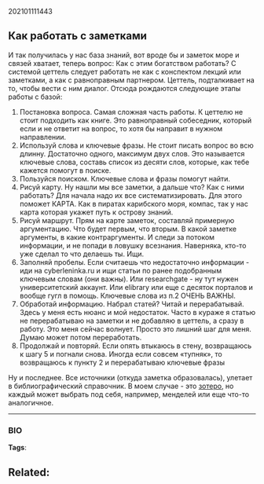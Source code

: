 202101111443
## Как работать с заметками
И так получилась у нас база знаний, вот вроде бы и заметок море и связей хватает, теперь вопрос:
Как с этим богатством работать? С системой цеттель следует работать не как с конспектом лекций или заметками, а как с равноправным партнером.
Цеттель, подталкивает на то, чтобы вести с ним диалог. Отсюда рождаются следующие этапы работы с базой:

1. Постановка вопроса. Самая сложная часть работы. К цеттелю не стоит подходить как книге. Это равноправный собеседник, который если и не ответит на вопрос, то хотя бы направит в нужном направлении.
2. Используй слова и ключевые фразы. Не стоит писать вопрос во всю длинну. Достаточно одного, максимум двух слов. Это называется ключевые слова, составь список из десяти слов, которые, как тебе кажется помогут в поиске.
3. Пользуйся поиском. Ключевые слова и фразы помогут найти.
4. Рисуй карту. Ну нашли мы все заметки, а дальше что? Как с ними работать? Для начала надо их все систематизировать. Для этого поможет КАРТА. Как в пиратах карибского моря, компас, так у нас карта которая укажет путь к острову знаний.
5. Рисуй маршрут. Прям на карте заметок, составляй примерную аргументацию. Что будет первым, что вторым. В какой заметке аргументы, в какие контраргументы. И следи за потоком информации, и не попади в ловушку всезнания. Наверняка, кто-то уже сделал то что делаешь ты. Ищи.
7. Заполняй пробелы. Если считаешь что недостаточно информации - иди на cyberleninka.ru и ищи статьи по ранее подобранным ключевым словам (они важны). Или researchgate - ну тут нужен университетский аккаунт. Или elibrary или еще с десяток порталов и вообще гугл в помощь. Ключевые слова из п.2 ОЧЕНЬ ВАЖНЫ.
8. Обработай информацию. Набрал статей? Читай и перерабатывай. Здесь у меня есть нюанс и мой недостаток. Часто в кураже я статью не перерабатываю на заметки и не добавляю в цеттель, а сразу в работу. Это меня сейчас волнует. Просто это лишний шаг для меня. Думаю может потом переработать.
9. Продолжай и повторяй. Если опять втыкаюсь в стену, возвращаюсь к шагу 5 и погнали снова. Иногда если совсем «тупняк», то возвращаюсь к пункту 2 и перерабатываю ключевые фразы

Ну и последнее. Все источники (откуда заметка образовалась), улетает в библиографический справочник. В моем случае - это [зотеро](https://www.zotero.org), но каждый может выбрать под себя, например, менделей или еще что-то аналогичное.

---
### BIO
**Tags**:

**Related**:
-

